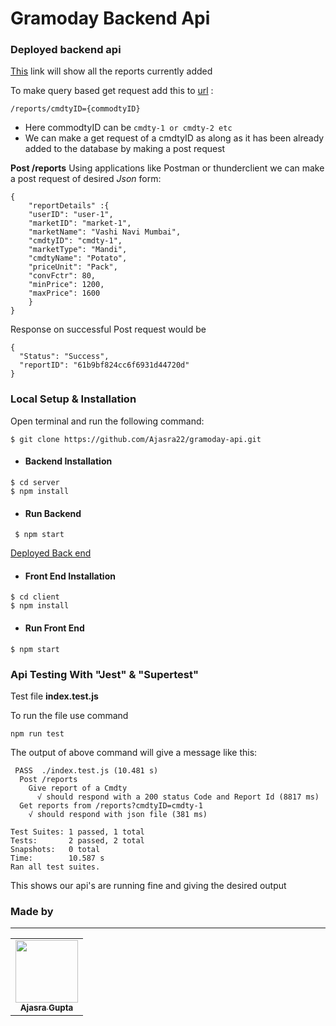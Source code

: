 
# Gramoday Backend Api
### Deployed backend api
 [This](https://gramoday-api.herokuapp.com/) link will show all the reports currently added

To make query based get request add this to [url](https://gramoday-api.herokuapp.com/) :
```
/reports/cmdtyID={commodtyID}
```
* Here commodtyID can be `cmdty-1 or cmdty-2 etc` 
* We can make a get request of a cmdtyID as along as it has been already added to the database by making a post request

**Post /reports**
Using applications like Postman or thunderclient we can make a post request of desired *Json* form:
```
{
    "reportDetails" :{
    "userID": "user-1",
    "marketID": "market-1",
    "marketName": "Vashi Navi Mumbai",
    "cmdtyID": "cmdty-1",
    "marketType": "Mandi",
    "cmdtyName": "Potato",
    "priceUnit": "Pack",
    "convFctr": 80,
    "minPrice": 1200,
    "maxPrice": 1600
    }
}
```
Response on successful Post request would be
```
{
  "Status": "Success",
  "reportID": "61b9bf824cc6f6931d44720d"
}
```

### Local Setup & Installation
Open terminal and run the following command:
```
$ git clone https://github.com/Ajasra22/gramoday-api.git
```
 - #### Backend Installation
 ```
 $ cd server
 $ npm install
 ```
 - #### Run Backend
 ```
  $ npm start
 ```
 [Deployed Back end](###deployed-backend-api)
- #### Front End Installation
 ```
 $ cd client 
 $ npm install
 ```
- #### Run Front End
```
$ npm start
```


### Api Testing With "Jest" & "Supertest"
Test file **index.test.js**

To run the file use command
```
npm run test
```
The output of above command will give a message like this:
```
 PASS  ./index.test.js (10.481 s)
  Post /reports
    Give report of a Cmdty                                                
      √ should respond with a 200 status Code and Report Id (8817 ms)     
  Get reports from /reports?cmdtyID=cmdty-1                               
    √ should respond with json file (381 ms)                              
                                                                          
Test Suites: 1 passed, 1 total
Tests:       2 passed, 2 total
Snapshots:   0 total
Time:        10.587 s
Ran all test suites.
```
This shows our api's are running fine and giving the desired output

### Made by
<hr/>
<table>
<td align="center">
 <a align="center" href="https://github.com/Ajasra22">
 <img src="https://avatars.githubusercontent.com/u/60650011?s=400&u=f7dbdcbfd385cbef07518308ef1b5ca082ff29cc&v=4" width="100px;" alt=""/>
         <br />
         <sub>
            <b>Ajasra Gupta</b>
         </sub>
 </a>
 <br/>
 </td>
 </table>
